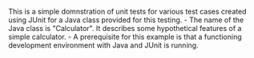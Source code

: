 This is a simple domnstration of unit tests for various test cases created using JUnit for a Java class provided for this testing.
     -  The name of the Java class is "Calculator". It describes some hypothetical features of a simple calculator.
     -  A prerequisite for this example is that a functioning development environment with Java and JUnit is running.
